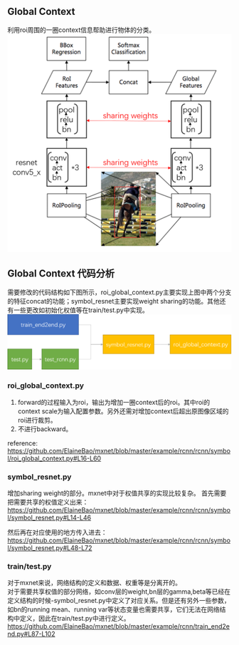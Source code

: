 ## Global Context
利用roi周围的一圈context信息帮助进行物体的分类。
![global context](global_context.png)

## Global Context 代码分析
需要修改的代码结构如下图所示，roi_global_context.py主要实现上图中两个分支的特征concat的功能；symbol_resnet主要实现weight sharing的功能。其他还有一些更改如初始化权值等在train/test.py中实现。
![structure](globalcontext_structure.png)

### roi_global_context.py
1. forward的过程输入为roi，输出为增加一圈context后的roi。其中roi的context scale为输入配置参数。另外还需对增加context后超出原图像区域的roi进行裁剪。  
2. 不进行backward。

reference:
https://github.com/ElaineBao/mxnet/blob/master/example/rcnn/rcnn/symbol/roi_global_context.py#L16-L60

### symbol_resnet.py
增加sharing weight的部分。mxnet中对于权值共享的实现比较复杂。
首先需要把需要共享的权值定义出来：  
https://github.com/ElaineBao/mxnet/blob/master/example/rcnn/rcnn/symbol/symbol_resnet.py#L14-L46

然后再在对应使用的地方传入进去：
https://github.com/ElaineBao/mxnet/blob/master/example/rcnn/rcnn/symbol/symbol_resnet.py#L48-L72

### train/test.py
对于mxnet来说，网络结构的定义和数据、权重等是分离开的。  
对于需要共享权值的部分网络，如conv层的weight,bn层的gamma,beta等已经在定义结构的时候-symbol_resnet.py中定义了对应关系。但是还有另外一些参数，如bn的running mean、running var等状态变量也需要共享，它们无法在网络结构中定义，因此在train/test.py中进行定义。  
https://github.com/ElaineBao/mxnet/blob/master/example/rcnn/train_end2end.py#L87-L102